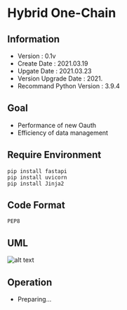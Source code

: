 # Hybrid One-Chain

## Information
- Version : 0.1v
- Create Date : 2021.03.19
- Upgate Date : 2021.03.23
- Version Upgrade Date : 2021.
- Recommand Python Version : 3.9.4

## Goal
- Performance of new Oauth
- Efficiency of data management

## Require Environment
```
pip install fastapi
pip install uvicorn
pip install Jinja2
```

## Code Format
``` PEP8 ```

## UML
![alt text](image/One-Chain-UML.png)

## Operation
- Preparing...